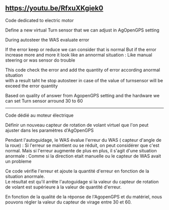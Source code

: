 https://youtu.be/RfxuXKgiek0
--------------------------

Code dedicated to electric motor

Define a new  virtual Turn sensor  that we can adjust in AgOpenGPS setting 

  During autosteer   the WAS evaluate error 

   If the error  keep or  reduce   we can consider that is normal 
But  if the error  increase more and more   it look like an annormal situation :
 Like   manual steering  or was sensor  do trouble

 This code   check the error  and   add the quantity of error according anormal situation  
    with  a result  taht  he stop autosteer in case of  the value of turnsensor will be exceed the  error quantity


Based  on   quality  of  answer   from AgopenGPS setting  and  the hardware  we can set  Turn sensor arround  30 to 60  

------------------------------------------------------
Code dédié au moteur électrique

Définir un nouveau capteur de rotation de volant virtuel que l'on peut ajuster dans les paramètres d'AgOpenGPS 

  Pendant l'autoguidage, le WAS évalue l'erreur du WAS ( capteur d'angle de la roue) :
Si l'erreur se maintient ou se réduit, on peut considérer que c'est normal. 
Mais si l'erreur augmente de plus en plus, il s'agit d'une situation anormale :
 Comme si la direction etait manuelle ou le capteur de WAS avait  un probleme

 Ce code vérifie l'erreur et ajoute la quantité d'erreur en fonction de la situation anormale.  
    Le résultat est qu'il arrête l'autoguidage si la valeur du capteur de rotation de volant est supérieure à la valeur de quantité d'erreur.


En fonction de la qualité de la réponse de l'AgopenGPS et du matériel, nous pouvons régler la valeur du capteur de virage entre 30 et 60. 


